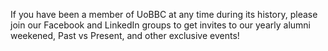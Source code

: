 If you have been a member of UoBBC at any time during its history, please join our Facebook and LinkedIn groups to get invites to our yearly alumni weekened, Past vs Present, and other exclusive events!
